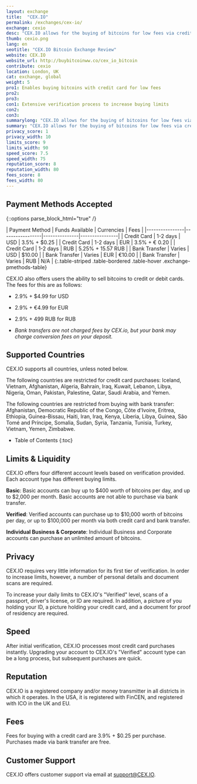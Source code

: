 ```yaml
---
layout: exchange
title:  "CEX.IO"
permalink: /exchanges/cex-io/
exchange: cexio
desc: "CEX.IO allows for the buying of bitcoins for low fees via credit card. Customers can also purchase for free with bank transfers."
thumb: cexio.png
lang: en
seotitle: "CEX.IO Bitcoin Exchange Review"
website: CEX.IO
website_url: http://buybitcoinww.co/cex_io_bitcoin
contribute: cexio
location: London, UK
cat: exchange, global
weight: 5
pro1: Enables buying bitcoins with credit card for low fees
pro2: 
pro3: 
con1: Extensive verification process to increase buying limits
con2: 
con3:
summarylong: "CEX.IO allows for the buying of bitcoins for low fees via credit card. Customers can also purchase for free with bank transfers."
summary: "CEX.IO allows for the buying of bitcoins for low fees via credit card. Customers can also purchase for free with bank transfers."
privacy_score: 1
privacy_width: 10
limits_score: 9
limits_width: 90
speed_score: 7.5
speed_width: 75
reputation_score: 8
reputation_width: 80
fees_score: 8
fees_width: 80
---
```

 

## Payment Methods Accepted

{::options parse_block_html="true" /}
<div class="table-responsive">
| Payment Method | Funds Available | Currencies    | Fees           |
|----------------|-----------------|---------------|----------------|
| Credit Card    | 1-2 days        | USD           | 3.5% + $0.25   |
| Credit Card    | 1-2 days        | EUR           | 3.5% + € 0.20  |
| Credit Card    | 1-2 days        | RUB           | 5.25% +  15.57 RUB |
| Bank Transfer  | Varies          | USD           | $10.00         |
| Bank Transfer  | Varies          | EUR           | €10.00         |
| Bank Transfer  | Varies          | RUB           | N/A            |
{:.table-striped .table-bordered .table-hover .exchange-pmethods-table}

</div>

CEX.IO also offers users the ability to sell bitcoins to credit or debit cards. The fees for this are as follows: 

* 2.9% + $4.99 for USD
* 2.9% + €4.99 for EUR
* 2.9% + 499 RUB for RUB

* _Bank transfers are not charged fees by CEX.io, but your bank may charge conversion fees on your deposit._

## Supported Countries
CEX.IO supports all countries, unless noted below. 

The following countries are restricted for credit card purchases: Iceland, Vietnam, Afghanistan, Algeria, Bahrain, Iraq, Kuwait, Lebanon, Libya, Nigeria, Oman, Pakistan, Palestine, Qatar, Saudi Arabia, and Yemen. 

The following countries are restricted from buying with bank transfer: Afghanistan, Democratic Republic of the Congo, Côte d'Ivoire, Eritrea, Ethiopia, Guinea-Bissau, Haiti, Iran, Iraq, Kenya, Liberia, Libya, Guinea, São Tomé and Príncipe, Somalia, Sudan, Syria, Tanzania, Tunisia, Turkey, Vietnam, Yemen, Zimbabwe. 

* Table of Contents
{:toc}

## Limits & Liquidity
CEX.IO offers four different account levels based on verification provided. Each account type has different buying limits. 

**Basic**: Basic accounts can buy up to $400 worth of bitcoins per day, and up to $2,000 per month. Basic accounts are not able to purchase via bank transfer. 

**Verified**: Verified accounts can purchase up to $10,000 worth of bitcoins per day, or up to $100,000 per month via both credit card and bank transfer. 

**Individual Business & Corporate**: Individual Business and Corporate accounts can purchase an unlimited amount of bitcoins. 

## Privacy
CEX.IO requires very little information for its first tier of verification. In order to increase limits, however, a number of personal details and document scans are required. 

To increase your daily limits to CEX.IO's "Verified" level, scans of a passport, driver's license, or ID are required. In addition, a picture of you holding your ID, a picture holding your credit card, and a document for proof of residency are required. 

## Speed
After initial verification, CEX.IO processes most credit card purchases instantly. Upgrading your account to CEX.IO's "Verified" account type can be a long process, but subsequent purchases are quick. 

## Reputation
CEX.IO is a registered company and/or money transmitter in all districts in which it operates. In the USA, it is registered with FinCEN, and registered with ICO in the UK and EU. 

## Fees
Fees for buying with a credit card are 3.9% + $0.25 per purchase. Purchases made via bank transfer are free. 

## Customer Support
CEX.IO offers customer support via email at support@CEX.IO. 